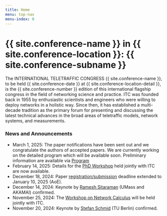 ```yaml
---
title: Home
menu: top-nav
menu-index: 0
---
```



# {{ site.conference-name }} in {{ site.conference-location }}: {{ site.conference-subname }}

The INTERNATIONAL TELETRAFFIC CONGRESS {{ site.conference-name }}, to be held {{ site.conference-date }} at {{ site.conference-location-detail }}, is the {{ site.conference-number }} edition of this international flagship congress in the field of networking science and practice. ITC was founded back in 1955 by enthusiastic scientists and engineers who were willing to deploy networks in a holistic way. Since then, it has estab­lished a multi-decade tradition as the primary forum for presenting and dis­cussing the latest technical advances in the broad areas of teletraffic models, network systems, and measurements.

### News and Announcements
* March 1, 2025: The paper notifications have been sent out and we congratulate the authors of accepted papers. We are currently working on the detailed program which will be available soon. Preliminary information are available via <a href="{{ site.baseurl }}/program.html">Program</a>
* February 14, 2025: Details for the <a href="{{ site.baseurl }}/phdworkshop.html">PhD Workshop</a> held jointly with ITC are now available.
* December 18, 2024: Paper <a href="https://itc2025.hotcrp.com/">registration/submission</a> deadline extended to January 10, 2025 (AoE).
* December 14, 2024: Keynote by <a href="{{ site.baseurl }}/keynotes.html#keynote-2">Ramesh Sitaraman</a> (UMass and AKAMAI) confirmed.
* November 25, 2024: The <a href="{{ site.baseurl }}/woneca.html">Workshop on Network Calculus</a> will be held jointly with ITC.
* November 20, 2024: Keynote by <a href="{{ site.baseurl }}/keynotes.html#keynote-1">Stefan Schmid</a> (TU Berlin) confirmed.

<!--
### Open Access and Digital Libraries

ITC follows an open access strategy. Accepted ITC conference and workshop papers can be downloaded from the open [ITC digital library](https://itc-conference.org/itc-library.html).
In addition, ITC makes the effort to index accepted papers in public A&I databases. By getting sponsorship of technical communities like IEEE and ACM, as well as sticking to corresponding rules with respect to technical quality, papers of previous ITC editions were included in the corresponding databases IEEE Xplore and ACM DL.

Since ITC retains the copyrights, it is possible to make the papers accessible for free via the ITC digital library. This helps to increase the visibility and accessibility of accepted papers.


### Important Dates

{% capture dates %}
{% include important_dates.md %}
{% endcapture %}
{{ dates | markdownify }}
-->
